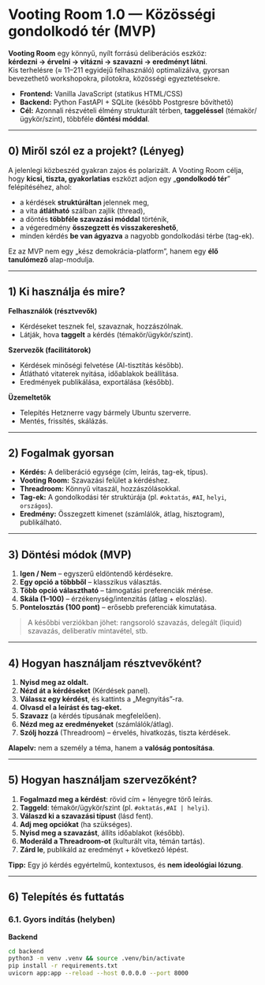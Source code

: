 # Vooting Room 1.0 — Közösségi gondolkodó tér (MVP)

**Vooting Room** egy könnyű, nyílt forrású deliberációs eszköz:  
**kérdezni → érvelni → vitázni → szavazni → eredményt látni**.  
Kis terhelésre (≈ 11–211 egyidejű felhasználó) optimalizálva, gyorsan bevezethető workshopokra, pilotokra, közösségi egyeztetésekre.

- **Frontend:** Vanilla JavaScript (statikus HTML/CSS)  
- **Backend:** Python FastAPI + SQLite (később Postgresre bővíthető)  
- **Cél:** Azonnali részvételi élmény strukturált térben, **taggeléssel** (témakör/ügykör/szint), többféle **döntési móddal**.

---

## 0) Miről szól ez a projekt? (Lényeg)

A jelenlegi közbeszéd gyakran zajos és polarizált. A Vooting Room célja, hogy **kicsi, tiszta, gyakorlatias** eszközt adjon egy „**gondolkodó tér**” felépítéséhez, ahol:

- a kérdések **struktúráltan** jelennek meg,
- a vita **átlátható** szálban zajlik (thread),
- a döntés **többféle szavazási móddal** történik,
- a végeredmény **összegzett és visszakereshető**,
- minden kérdés **be van ágyazva** a nagyobb gondolkodási térbe (tag-ek).

Ez az MVP nem egy „kész demokrácia-platform”, hanem egy **élő tanulómező** alap-modulja.

---

## 1) Ki használja és mire?

**Felhasználók (résztvevők)**  
- Kérdéseket tesznek fel, szavaznak, hozzászólnak.  
- Látják, hova **taggelt** a kérdés (témakör/ügykör/szint).

**Szervezők (facilitátorok)**  
- Kérdések minőségi felvetése (AI-tisztítás később).  
- Átlátható vitaterek nyitása, időablakok beállítása.  
- Eredmények publikálása, exportálása (később).

**Üzemeltetők**  
- Telepítés Hetznerre vagy bármely Ubuntu szerverre.  
- Mentés, frissítés, skálázás.

---

## 2) Fogalmak gyorsan

- **Kérdés:** A deliberáció egysége (cím, leírás, tag-ek, típus).  
- **Vooting Room:** Szavazási felület a kérdéshez.  
- **Threadroom:** Könnyű vitaszál, hozzászólásokkal.  
- **Tag-ek:** A gondolkodási tér struktúrája (pl. `#oktatás`, `#AI`, `helyi`, `országos`).  
- **Eredmény:** Összegzett kimenet (számlálók, átlag, hisztogram), publikálható.

---

## 3) Döntési módok (MVP)

1. **Igen / Nem** – egyszerű eldöntendő kérdésekre.  
2. **Egy opció a többből** – klasszikus választás.  
3. **Több opció választható** – támogatási preferenciák mérése.  
4. **Skála (1–100)** – érzékenység/intenzitás (átlag + eloszlás).  
5. **Pontelosztás (100 pont)** – erősebb preferenciák kimutatása.

> A későbbi verziókban jöhet: rangsoroló szavazás, delegált (liquid) szavazás, deliberatív mintavétel, stb.

---

## 4) Hogyan használjam résztvevőként?

1. **Nyisd meg az oldalt.**  
2. **Nézd át a kérdéseket** (Kérdések panel).  
3. **Válassz egy kérdést**, és kattints a „Megnyitás”-ra.  
4. **Olvasd el a leírást és tag-eket.**  
5. **Szavazz** (a kérdés típusának megfelelően).  
6. **Nézd meg az eredményeket** (számlálók/átlag).  
7. **Szólj hozzá** (Threadroom) – érvelés, hivatkozás, tiszta kérdések.

**Alapelv:** nem a személy a téma, hanem a **valóság pontosítása**.

---

## 5) Hogyan használjam szervezőként?

1. **Fogalmazd meg a kérdést**: rövid cím + lényegre törő leírás.  
2. **Taggeld**: témakör/ügykör/szint (pl. `#oktatás,#AI | helyi`).  
3. **Válaszd ki a szavazási típust** (lásd fent).  
4. **Adj meg opciókat** (ha szükséges).  
5. **Nyisd meg a szavazást**, állíts időablakot (később).  
6. **Moderáld a Threadroom-ot** (kulturált vita, témán tartás).  
7. **Zárd le**, publikáld az eredményt + következő lépést.

**Tipp:** Egy jó kérdés egyértelmű, kontextusos, és **nem ideológiai lózung**.

---

## 6) Telepítés és futtatás

### 6.1. Gyors indítás (helyben)

**Backend**
```bash
cd backend
python3 -m venv .venv && source .venv/bin/activate
pip install -r requirements.txt
uvicorn app:app --reload --host 0.0.0.0 --port 8000
